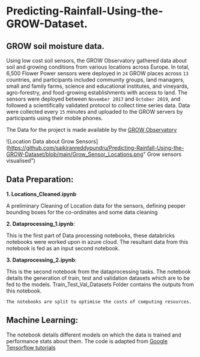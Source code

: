 # Predicting-Rainfall-Using-the-GROW-Dataset.

## GROW soil moisture data.

Using low cost soil sensors, the GROW Observatory gathered data about soil and growing conditions from various locations across Europe. In total, 6,500 Flower Power sensors were deployed in `24` GROW places across `13` countries, and participants included community groups, land managers, small and family farms, science and educational institutes, and vineyards, agro-forestry, and food-growing establishments with access to land. The sensors were deployed between `November 2017` and `October 2019`, and followed a scientifically validated protocol to collect time series data. Data were collected every `15` minutes and uploaded to the GROW servers by participants using their mobile phones.

The Data for the project is made available by the [GROW Observatory](https://discovery.dundee.ac.uk/en/datasets/grow-soil-moisture-data)

![Location Data about Grow Sensors](https://github.com/saikiranreddypundru/Predicting-Rainfall-Using-the-GROW-Dataset/blob/main/Grow_Sensor_Locations.png" Grow sensors visualised")

## Data Preparation:

**1. Locations_Cleaned.ipynb**

A preliminary Cleaning of Location data for the sensors, defining peoper bounding boxes for the co-ordinates and some data cleaning
	
**2. Dataprocessing_1.ipynb**:

This is the first part of Data processing notebooks, these databricks notebooks were worked upon in azure cloud. The resultant data from this notebook is fed as an input second notebook. 

**3. Dataprocessing_2.ipynb**:

This is the second notebook from the dataprocessing tasks. The notebook details the generation of train, test and validation datasets which are to be fed to the models. Train_Test_Val_Datasets Folder contains the outputs from this notebook.
	
	The notebooks are split to optimise the costs of computing resources.
	
	
	
## Machine Learning:
The notebook details different models on which the data is trained and performance stats about them. The code is adapted from [Google Tensorflow tutorials](https://www.tensorflow.org/tutorials/structured_data/time_series)

